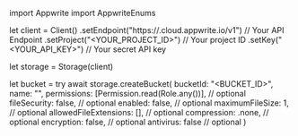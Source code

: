 import Appwrite
import AppwriteEnums

let client = Client()
    .setEndpoint("https://<REGION>.cloud.appwrite.io/v1") // Your API Endpoint
    .setProject("<YOUR_PROJECT_ID>") // Your project ID
    .setKey("<YOUR_API_KEY>") // Your secret API key

let storage = Storage(client)

let bucket = try await storage.createBucket(
    bucketId: "<BUCKET_ID>",
    name: "<NAME>",
    permissions: [Permission.read(Role.any())], // optional
    fileSecurity: false, // optional
    enabled: false, // optional
    maximumFileSize: 1, // optional
    allowedFileExtensions: [], // optional
    compression: .none, // optional
    encryption: false, // optional
    antivirus: false // optional
)

